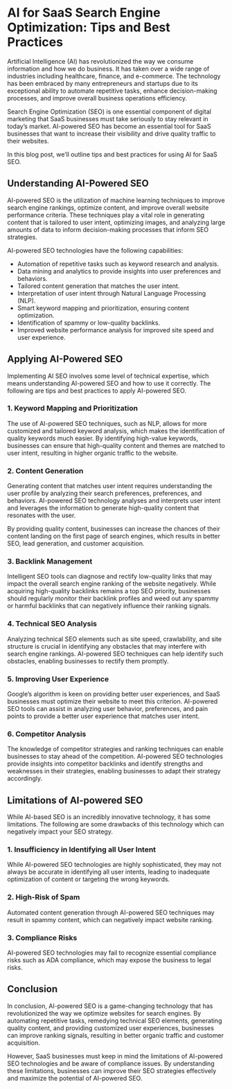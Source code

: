 # AI for SaaS Search Engine Optimization: Tips and Best Practices

Artificial Intelligence (AI) has revolutionized the way we consume information and how we do business. It has taken over a wide range of industries including healthcare, finance, and e-commerce. The technology has been embraced by many entrepreneurs and startups due to its exceptional ability to automate repetitive tasks, enhance decision-making processes, and improve overall business operations efficiency.

Search Engine Optimization (SEO) is one essential component of digital marketing that SaaS businesses must take seriously to stay relevant in today’s market. AI-powered SEO has become an essential tool for SaaS businesses that want to increase their visibility and drive quality traffic to their websites.

In this blog post, we’ll outline tips and best practices for using AI for SaaS SEO.

## Understanding AI-Powered SEO

AI-powered SEO is the utilization of machine learning techniques to improve search engine rankings, optimize content, and improve overall website performance criteria. These techniques play a vital role in generating content that is tailored to user intent, optimizing images, and analyzing large amounts of data to inform decision-making processes that inform SEO strategies.

AI-powered SEO technologies have the following capabilities:

- Automation of repetitive tasks such as keyword research and analysis.
- Data mining and analytics to provide insights into user preferences and behaviors.
- Tailored content generation that matches the user intent.
- Interpretation of user intent through Natural Language Processing (NLP).
- Smart keyword mapping and prioritization, ensuring content optimization.
- Identification of spammy or low-quality backlinks.
- Improved website performance analysis for improved site speed and user experience.

## Applying AI-Powered SEO

Implementing AI SEO involves some level of technical expertise, which means understanding AI-powered SEO and how to use it correctly. The following are tips and best practices to apply AI-powered SEO.

### 1. Keyword Mapping and Prioritization

The use of AI-powered SEO techniques, such as NLP, allows for more customized and tailored keyword analysis, which makes the identification of quality keywords much easier. By identifying high-value keywords, businesses can ensure that high-quality content and themes are matched to user intent, resulting in higher organic traffic to the website.

### 2. Content Generation

Generating content that matches user intent requires understanding the user profile by analyzing their search preferences, preferences, and behaviors. AI-powered SEO technology analyses and interprets user intent and leverages the information to generate high-quality content that resonates with the user.

By providing quality content, businesses can increase the chances of their content landing on the first page of search engines, which results in better SEO, lead generation, and customer acquisition.

### 3. Backlink Management

Intelligent SEO tools can diagnose and rectify low-quality links that may impact the overall search engine ranking of the website negatively. While acquiring high-quality backlinks remains a top SEO priority, businesses should regularly monitor their backlink profiles and weed out any spammy or harmful backlinks that can negatively influence their ranking signals.

### 4. Technical SEO Analysis

Analyzing technical SEO elements such as site speed, crawlability, and site structure is crucial in identifying any obstacles that may interfere with search engine rankings. AI-powered SEO techniques can help identify such obstacles, enabling businesses to rectify them promptly.

### 5. Improving User Experience

Google’s algorithm is keen on providing better user experiences, and SaaS businesses must optimize their website to meet this criterion. AI-powered SEO tools can assist in analyzing user behavior, preferences, and pain points to provide a better user experience that matches user intent.

###  6. Competitor Analysis

The knowledge of competitor strategies and ranking techniques can enable businesses to stay ahead of the competition. AI-powered SEO technologies provide insights into competitor backlinks and identify strengths and weaknesses in their strategies, enabling businesses to adapt their strategy accordingly.

## Limitations of AI-powered SEO

While AI-based SEO is an incredibly innovative technology, it has some limitations. The following are some drawbacks of this technology which can negatively impact your SEO strategy.

### 1. Insufficiency in Identifying all User Intent

While AI-powered SEO technologies are highly sophisticated, they may not always be accurate in identifying all user intents, leading to inadequate optimization of content or targeting the wrong keywords.

### 2. High-Risk of Spam

Automated content generation through AI-powered SEO techniques may result in spammy content, which can negatively impact website ranking.

### 3. Compliance Risks

AI-powered SEO technologies may fail to recognize essential compliance risks such as ADA compliance, which may expose the business to legal risks.

## Conclusion

In conclusion, AI-powered SEO is a game-changing technology that has revolutionized the way we optimize websites for search engines. By automating repetitive tasks, remedying technical SEO elements, generating quality content, and providing customized user experiences, businesses can improve ranking signals, resulting in better organic traffic and customer acquisition.

However, SaaS businesses must keep in mind the limitations of AI-powered SEO technologies and be aware of compliance issues. By understanding these limitations, businesses can improve their SEO strategies effectively and maximize the potential of AI-powered SEO.